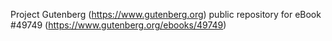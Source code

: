 Project Gutenberg (https://www.gutenberg.org) public repository for eBook #49749 (https://www.gutenberg.org/ebooks/49749)
